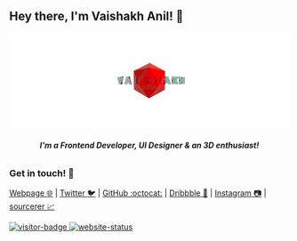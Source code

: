 ## Hey there, I'm Vaishakh Anil! :wave:

<div align="center">
    <img src="https://github.com/vaishakhanil/vaishakhanil/blob/master/turn.gif">
    <h6><b><i>I'm a Frontend Developer, UI Designer & an 3D enthusiast!</b></i></h6>
</div>

### Get in touch! :maple_leaf:
[Webpage :globe_with_meridians:](https://vaishakhanil.github.io/) | [Twitter :bird:](https://twitter.com/_vaishakhanil_) | [GitHub :octocat:](https://github.com/vaishakhanil) | [Dribbble :art:](https://dribbble.com/vaishakhanil) | [Instagram :camera:](https://www.instagram.com/_vaishakhanil_/) | [sourcerer :chart_with_upwards_trend:](https://sourcerer.io/vaishakhanil) 
<p>
    <a href="https://sourcerer.io/vaishakhanil"> <img src="https://visitor-badge.glitch.me/badge?page_id=vaishakhanil.visitor-badge" alt="visitor-badge"> </a>
   <a href="https://vaishakhanil.github.io"> <img src="https://img.shields.io/website?label=vaishakhanil.github.io&url=https%3A%2F%2Fvaishakhanil.github.io" alt="website-status"> </a>
<p/>

